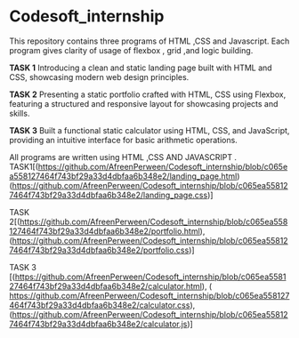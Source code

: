 # Codesoft_internship
This repository contains three programs of HTML ,CSS and Javascript. Each program gives clarity of usage of flexbox , grid ,and logic building.

**TASK 1**
Introducing a clean and static landing page built with HTML and CSS, showcasing modern web design principles.

**TASK 2**
Presenting a static portfolio crafted with HTML, CSS using Flexbox, featuring a structured and responsive layout for showcasing projects and skills.

**TASK 3**
Built a functional static calculator using HTML, CSS, and JavaScript, providing an intuitive interface for basic arithmetic operations.

All programs are written using HTML ,CSS AND JAVASCRIPT .
TASK1[(https://github.com/AfreenPerween/Codesoft_internship/blob/c065ea558127464f743bf29a33d4dbfaa6b348e2/landing_page.html) 
        (https://github.com/AfreenPerween/Codesoft_internship/blob/c065ea558127464f743bf29a33d4dbfaa6b348e2/landing_page.css)]


TASK 2[(https://github.com/AfreenPerween/Codesoft_internship/blob/c065ea558127464f743bf29a33d4dbfaa6b348e2/portfolio.html),
(https://github.com/AfreenPerween/Codesoft_internship/blob/c065ea558127464f743bf29a33d4dbfaa6b348e2/portfolio.css)]

TASK 3 [(https://github.com/AfreenPerween/Codesoft_internship/blob/c065ea558127464f743bf29a33d4dbfaa6b348e2/calculator.html),
      ( https://github.com/AfreenPerween/Codesoft_internship/blob/c065ea558127464f743bf29a33d4dbfaa6b348e2/calculator.css),
      (https://github.com/AfreenPerween/Codesoft_internship/blob/c065ea558127464f743bf29a33d4dbfaa6b348e2/calculator.js)]
